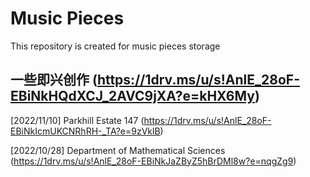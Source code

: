 # Music Pieces

This repository is created for music pieces storage

## 一些即兴创作 (https://1drv.ms/u/s!AnlE_28oF-EBiNkHQdXCJ_2AVC9jXA?e=kHX6My)
[2022/11/10] Parkhill Estate 147 (https://1drv.ms/u/s!AnlE_28oF-EBiNkIcmUKCNRhRH-_TA?e=9zVklB)

[2022/10/28] Department of Mathematical Sciences  (https://1drv.ms/u/s!AnlE_28oF-EBiNkJaZByZ5hBrDMl8w?e=nqgZg9)
